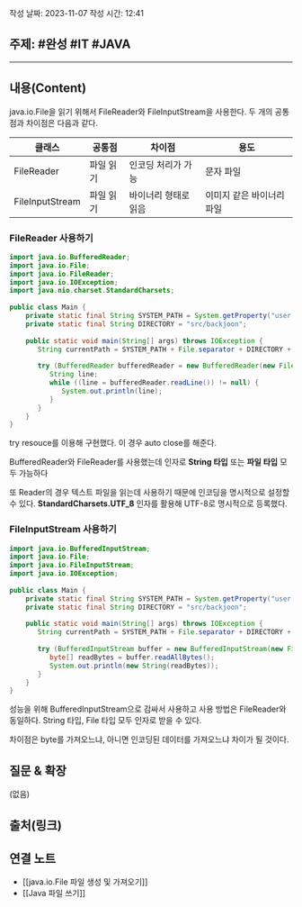 작성 날짜: 2023-11-07
작성 시간: 12:41

## 주제: #완성  #IT #JAVA 

----
## 내용(Content)

java.io.File을 읽기 위해서 FileReader와 FileInputStream을 사용한다. 두 개의 공통점과 차이점은 다음과 같다.

| 클래스          | 공통점    | 차이점               | 용도                      |
| --------------- | --------- | -------------------- | ------------------------- |
| FileReader      | 파일 읽기 | 인코딩 처리가 가능   | 문자 파일                 |
| FileInputStream | 파일 읽기 | 바이너리 형태로 읽음 | 이미지 같은 바이너리 파일 |

### FileReader 사용하기

```java
import java.io.BufferedReader;  
import java.io.File;  
import java.io.FileReader;  
import java.io.IOException;  
import java.nio.charset.StandardCharsets;  
  
public class Main {  
    private static final String SYSTEM_PATH = System.getProperty("user.dir");  
    private static final String DIRECTORY = "src/backjoon";  
  
    public static void main(String[] args) throws IOException {  
       String currentPath = SYSTEM_PATH + File.separator + DIRECTORY + File.separator + "hello.txt";  
       
       try (BufferedReader bufferedReader = new BufferedReader(new FileReader(currentPath, StandardCharsets.UTF_8))) {  
          String line;  
          while ((line = bufferedReader.readLine()) != null) {  
             System.out.println(line);  
          }  
       }  
    }  
}
```

try resouce를 이용해 구현했다. 이 경우 auto close를 해준다.

BufferedReader와 FileReader를 사용했는데 인자로 **String 타입** 또는 **파일 타입** 모두 가능하다

또 Reader의 경우 텍스트 파일을 읽는데 사용하기 때문에 인코딩을 명시적으로 설정할 수 있다.
**StandardCharsets.UTF_8** 인자를 활용해 UTF-8로 명시적으로 등록했다.
### FileInputStream 사용하기
```java
import java.io.BufferedInputStream;  
import java.io.File;  
import java.io.FileInputStream;  
import java.io.IOException;  
  
public class Main {  
    private static final String SYSTEM_PATH = System.getProperty("user.dir");  
    private static final String DIRECTORY = "src/backjoon";  
  
    public static void main(String[] args) throws IOException {  
       String currentPath = SYSTEM_PATH + File.separator + DIRECTORY + File.separator + "hello.txt";  
       
       try (BufferedInputStream buffer = new BufferedInputStream(new FileInputStream(currentPath))) {  
          byte[] readBytes = buffer.readAllBytes();  
          System.out.println(new String(readBytes));  
       }  
    }  
}
```

성능을 위해 BufferedInputStream으로 감싸서 사용하고 사용 방법은 FileReader와 동일하다. String 타입, File 타입 모두 인자로 받을 수 있다. 

차이점은 byte를 가져오느냐, 아니면 인코딩된 데이터를 가져오느냐 차이가 될 것이다.
## 질문 & 확장

(없음)

## 출처(링크)


## 연결 노트

- [[java.io.File 파일 생성 및 가져오기]]
- [[Java 파일 쓰기]]









